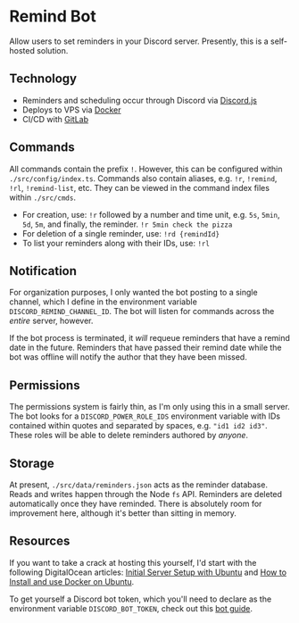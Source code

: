 # Remind Bot

Allow users to set reminders in your Discord server. Presently, this is a self-hosted solution.

## Technology

- Reminders and scheduling occur through Discord via [Discord.js](https://github.com/discordjs/discord.js/)
- Deploys to VPS via [Docker](https://github.com/docker)
- CI/CD with [GitLab](https://gitlab.com)

## Commands

All commands contain the prefix `!`. However, this can be configured within `./src/config/index.ts`. Commands also contain aliases, e.g. `!r`, `!remind`, `!rl`, `!remind-list`, etc. They can be viewed in the command index files within `./src/cmds`.

- For creation, use: `!r` followed by a number and time unit, e.g. `5s`, `5min`, `5d`, `5m`, and finally, the reminder. `!r 5min check the pizza`
- For deletion of a single reminder, use: `!rd {remindId}`
- To list your reminders along with their IDs, use: `!rl`

## Notification

For organization purposes, I only wanted the bot posting to a single channel, which I define in the environment variable `DISCORD_REMIND_CHANNEL_ID`. The bot will listen for commands across the _entire_ server, however.

If the bot process is terminated, it _will_ requeue reminders that have a remind date in the future. Reminders that have passed their remind date while the bot was offline will notify the author that they have been missed.

## Permissions

The permissions system is fairly thin, as I'm only using this in a small server. The bot looks for a `DISCORD_POWER_ROLE_IDS` environment variable with IDs contained within quotes and separated by spaces, e.g. `"id1 id2 id3"`. These roles will be able to delete reminders authored by _anyone_.

## Storage

At present, `./src/data/reminders.json` acts as the reminder database. Reads and writes happen through the Node `fs` API. Reminders are deleted automatically once they have reminded. There is absolutely room for improvement here, although it's better than sitting in memory.

## Resources

If you want to take a crack at hosting this yourself, I'd start with the following DigitalOcean articles: [Initial Server Setup with Ubuntu](https://www.digitalocean.com/community/tutorials/initial-server-setup-with-ubuntu-18-04) and [How to Install and use Docker on Ubuntu](https://www.digitalocean.com/community/tutorials/how-to-install-and-use-docker-on-ubuntu-18-04).

To get yourself a Discord bot token, which you'll need to declare as the environment variable `DISCORD_BOT_TOKEN`, check out this [bot guide](https://discordpy.readthedocs.io/en/latest/discord.html).

